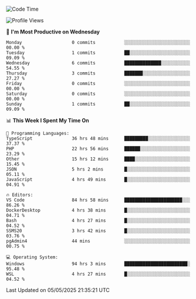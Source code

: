 <!--START_SECTION:waka-->
![Code Time](http://img.shields.io/badge/Code%20Time-4%2C878%20hrs%2034%20mins-blue)

![Profile Views](http://img.shields.io/badge/Profile%20Views-0-blue)

📅 **I'm Most Productive on Wednesday** 

```text
Monday                   0 commits           ░░░░░░░░░░░░░░░░░░░░░░░░░   00.00 % 
Tuesday                  1 commits           ██░░░░░░░░░░░░░░░░░░░░░░░   09.09 % 
Wednesday                6 commits           ██████████████░░░░░░░░░░░   54.55 % 
Thursday                 3 commits           ███████░░░░░░░░░░░░░░░░░░   27.27 % 
Friday                   0 commits           ░░░░░░░░░░░░░░░░░░░░░░░░░   00.00 % 
Saturday                 0 commits           ░░░░░░░░░░░░░░░░░░░░░░░░░   00.00 % 
Sunday                   1 commits           ██░░░░░░░░░░░░░░░░░░░░░░░   09.09 % 
```


📊 **This Week I Spent My Time On** 

```text
💬 Programming Languages: 
TypeScript               36 hrs 48 mins      █████████░░░░░░░░░░░░░░░░   37.37 % 
PHP                      22 hrs 56 mins      ██████░░░░░░░░░░░░░░░░░░░   23.29 % 
Other                    15 hrs 12 mins      ████░░░░░░░░░░░░░░░░░░░░░   15.45 % 
JSON                     5 hrs 2 mins        █░░░░░░░░░░░░░░░░░░░░░░░░   05.11 % 
JavaScript               4 hrs 49 mins       █░░░░░░░░░░░░░░░░░░░░░░░░   04.91 % 

🔥 Editors: 
VS Code                  84 hrs 58 mins      ██████████████████████░░░   86.26 % 
DockerDesktop            4 hrs 38 mins       █░░░░░░░░░░░░░░░░░░░░░░░░   04.71 % 
Bash                     4 hrs 27 mins       █░░░░░░░░░░░░░░░░░░░░░░░░   04.52 % 
SSMS20                   3 hrs 42 mins       █░░░░░░░░░░░░░░░░░░░░░░░░   03.76 % 
pgAdmin4                 44 mins             ░░░░░░░░░░░░░░░░░░░░░░░░░   00.75 % 

💻 Operating System: 
Windows                  94 hrs 3 mins       ████████████████████████░   95.48 % 
WSL                      4 hrs 27 mins       █░░░░░░░░░░░░░░░░░░░░░░░░   04.52 % 
```


 Last Updated on 05/05/2025 21:35:21 UTC
<!--END_SECTION:waka-->
